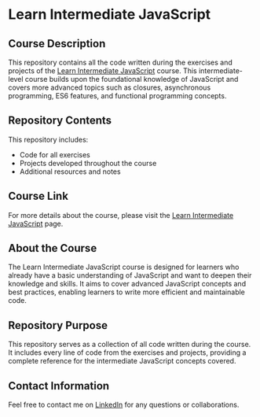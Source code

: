 # Learn Intermediate JavaScript

## Course Description

This repository contains all the code written during the exercises and projects of the [Learn Intermediate JavaScript](https://www.codecademy.com/learn/learn-intermediate-javascript) course. This intermediate-level course builds upon the foundational knowledge of JavaScript and covers more advanced topics such as closures, asynchronous programming, ES6 features, and functional programming concepts.

## Repository Contents

This repository includes:

- Code for all exercises
- Projects developed throughout the course
- Additional resources and notes

## Course Link

For more details about the course, please visit the [Learn Intermediate JavaScript](https://www.codecademy.com/learn/learn-intermediate-javascript) page.

## About the Course

The Learn Intermediate JavaScript course is designed for learners who already have a basic understanding of JavaScript and want to deepen their knowledge and skills. It aims to cover advanced JavaScript concepts and best practices, enabling learners to write more efficient and maintainable code.

## Repository Purpose

This repository serves as a collection of all code written during the course. It includes every line of code from the exercises and projects, providing a complete reference for the intermediate JavaScript concepts covered.

## Contact Information

Feel free to contact me on [LinkedIn](https://www.linkedin.com/in/ruifernpereira/) for any questions or collaborations.
